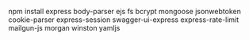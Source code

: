 npm install express body-parser ejs fs bcrypt mongoose jsonwebtoken cookie-parser express-session swagger-ui-express express-rate-limit mailgun-js morgan winston yamljs
